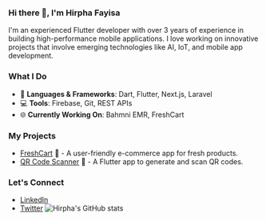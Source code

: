 

### Hi there 👋, I'm Hirpha Fayisa
I'm an experienced Flutter developer with over 3 years of experience in building high-performance mobile applications. I love working on innovative projects that involve emerging technologies like AI, IoT, and mobile app development.


### What I Do
- 🔨 **Languages & Frameworks**: Dart, Flutter, Next.js, Laravel
- 💻 **Tools**: Firebase, Git, REST APIs
- 🌐 **Currently Working On**: Bahmni EMR, FreshCart

### My Projects
- [FreshCart](https://github.com/Hirpha-Fayisa/FreshCart) 🛒 - A user-friendly e-commerce app for fresh products.
- [QR Code Scanner](https://github.com/Hirpha-Fayisa/QRScanner) 📱 - A Flutter app to generate and scan QR codes.


### Let's Connect
- [LinkedIn](https://www.linkedin.com/in/hirpha-fayisa-072051186/)
- [Twitter](https://twitter.com/hirpha)
![Hirpha's GitHub stats](https://github-readme-stats.vercel.app/api?username=Hirpha-Fayisa&show_icons=true)
